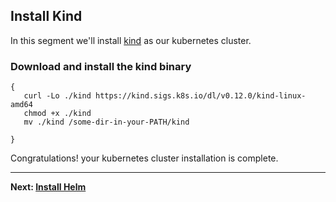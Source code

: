   
## Install Kind 
In this segment we'll install [kind](#) as our kubernetes cluster.  


### Download and install the kind binary
```
{
   curl -Lo ./kind https://kind.sigs.k8s.io/dl/v0.12.0/kind-linux-amd64
   chmod +x ./kind
   mv ./kind /some-dir-in-your-PATH/kind

}
```


Congratulations! your kubernetes cluster installation is complete.

---

**Next: [Install Helm](install-helm.md)**
